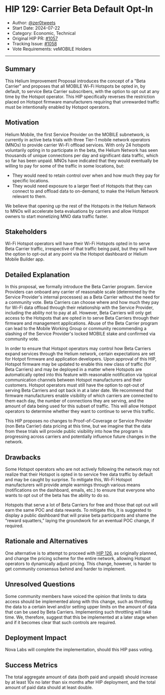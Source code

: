 # HIP 129: Carrier Beta Default Opt-In

- Author: [@zer0tweets](https://github.com/zer0tweets)
- Start Date: 2024-07-22
- Category: Economic, Technical
- Original HIP PR: [#1057](https://github.com/helium/HIP/pull/1057)
- Tracking Issue: [#1058](https://github.com/helium/HIP/issues/1058)
- Vote Requirements: veMOBILE Holders

---

## Summary

This Helium Improvement Proposal introduces the concept of a "Beta Carrier" and proposes that all MOBILE Wi-Fi Hotspots be opted in, by default, to service Beta Carrier subscribers, with the option to opt out at any time by the Hotspot operator. This HIP specifically reverses the restriction placed on Hotspot firmware manufacturers requiring that unrewarded traffic must be intentionally enabled by Hotspot operators. 

## Motivation

Helium Mobile, the first Service Provider on the MOBILE subnetwork, is currently in active beta trials with three Tier-1 mobile network operators (MNOs) to provide carrier Wi-Fi offload services. With only 24 hotspots voluntarily opting in to participate in the beta, the Helium Network has seen thousands of unique connections per day and significant data traffic, which so far has been unpaid. MNOs have indicated that they would eventually be willing to pay for some of the traffic in some locations, but:

- They would need to retain control over when and how much they pay for specific locations.
- They would need exposure to a larger fleet of Hotspots that they can connect to and offload data to on-demand, to make the Helium Network relevant to them.

We believe that opening up the rest of the Hotspots in the Helium Network to MNOs will accelerate beta evaluations by carriers and allow Hotspot owners to start monetizing MNO data traffic faster.

## Stakeholders

Wi-Fi Hotspot operators will have their Wi-Fi Hotspots opted in to serve Beta Carrier traffic, irrespective of that traffic being paid, but they will have the option to opt-out at any point via the Hotspot dashboard or Helium Mobile Builder app.

## Detailed Explanation

In this proposal, we formally introduce the Beta Carrier program. Service Providers can onboard any carrier of reasonable scale (determined by the Service Provider's internal processes) as a Beta Carrier without the need for a community vote. Beta Carriers can choose where and how much they pay for Wi-Fi data offload through their relationship with the Service Provider, including the ability not to pay at all. However, Beta Carriers will only get access to the Hotspots that are opted in to serve Beta Carriers through their firmware and management applications. Abuse of the Beta Carrier program can lead to the Mobile Working Group or community recommending a slashing of the Service Provider's locked MOBILE stake and confirmed via community vote.

In order to ensure that Hotspot operators may control how Beta Carriers expand services through the Helium network, certain expectations are set for Hotpot firmware and application developers. Upon approval of this HIP, Hotspot firmware may be updated to enable this new class of traffic (for Beta Carriers) and may be deployed in a matter where Hotspots are automatically opted into this feature with reasonable notification via typical communication channels between Hotspot manufacturers and their customers. Hotspot operators must still have the option to opt-out of serving Beta Carriers and opt back in at a later date. We recommend that firmware manufacturers enable visibility of which carriers are connected to them each day, the number of connections they are serving, and the amount of data being used for this subset of traffic. This will allow Hotspot operators to determine whether they want to continue to serve this traffic.

This HIP proposes no changes to Proof-of-Coverage or Service Provider (non Beta Carrier) data pricing at this time, but we imagine that the data from these trials will provide public visibility into how the program is progressing across carriers and potentially influence future changes in the network.

## Drawbacks

Some Hotspot operators who are not actively following the network may not realize that their Hotspot is opted in to service free data traffic by default and may be caught by surprise. To mitigate this, Wi-Fi Hotspot manufacturers will provide ample warnings through various means (notifications on the dashboard, emails, etc.) to ensure that everyone who wants to opt out of the beta has the ability to do so.

Hotspots that serve a lot of Beta Carriers for free and those that opt out will earn the same POC and data rewards. To mitigate this, it is suggested to display a public dashboard that will praise beta participants and shame the “reward squatters,” laying the groundwork for an eventual POC change, if required.

## Rationale and Alternatives

One alternative is to attempt to proceed with [HIP 126](0126-flexible-data-pricing-for-mobile-network.md), as originally planned, and change the pricing scheme for the entire network, allowing Hotspot operators to dynamically adjust pricing. This change, however, is harder to get community consensus behind and harder to implement.

## Unresolved Questions

Some community members have voiced the opinion that limits to data access should be implemented along with this change, such as throttling the data to a certain level and/or setting upper limits on the amount of data that can be used by Beta Carriers. Implementing such throttling will take time. We, therefore, suggest that this be implemented at a later stage when and if it becomes clear that such controls are required.

## Deployment Impact

Nova Labs will complete the implementation, should this HIP pass voting.

## Success Metrics 

The total aggregate amount of data (both paid and unpaid) should increase by at least 10x no later than six months after HIP deployment, and the total amount of paid data should at least double.
